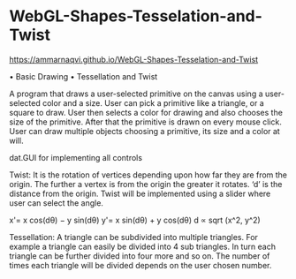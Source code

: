 # WebGL-Shapes-Tesselation-and-Twist

https://ammarnaqvi.github.io/WebGL-Shapes-Tesselation-and-Twist

• Basic Drawing
• Tessellation and Twist

A program that draws a user-selected primitive on the canvas using a user-selected
color and a size. User can pick a primitive like a triangle, or a square to draw. User then selects a
color for drawing and also chooses the size of the primitive. After that the primitive is drawn on
every mouse click. User can draw multiple objects choosing a primitive, its size and a color at
will.

dat.GUI for implementing all controls

Twist: It is the rotation of vertices depending upon how far they are from the origin. The further
a vertex is from the origin the greater it rotates. ‘d’ is the distance from the origin. Twist will be
implemented using a slider where user can select the angle.

x'= x cos(dθ) − y sin(dθ)
y'= x sin(dθ) + y cos(dθ)
d ∝ sqrt (x^2, y^2)

Tessellation: A triangle can be subdivided into multiple triangles. For example a triangle can
easily be divided into 4 sub triangles. In turn each triangle can be further divided into four more
and so on. The number of times each triangle will be divided depends on the user chosen
number.
